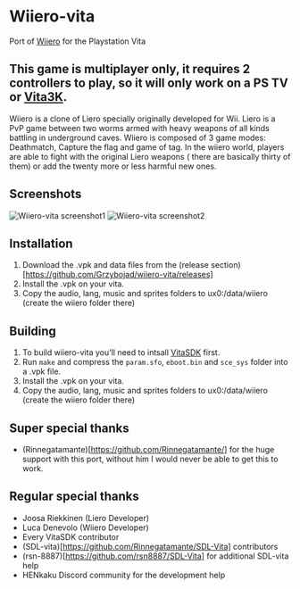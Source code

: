 # Wiiero-vita

Port of [Wiiero](http://wiiero.free.fr) for the Playstation Vita 

## This game is multiplayer only, it requires 2 controllers to play, so it will only work on a PS TV or [Vita3K](https://vita3k.org/).

Wiiero is a clone of Liero specially originally developed for Wii.
Liero is a PvP game between two worms armed with heavy weapons of all kinds battling in underground caves.
Wiiero is composed of 3 game modes: Deathmatch, Capture the flag and game of tag.
In the wiiero world, players are able to fight with the original Liero weapons ( there are basically thirty of them) or add the twenty more or less harmful new ones.

## Screenshots

![Wiiero-vita screenshot1](https://i.imgur.com/2zr78QR.png)
![Wiiero-vita screenshot2](https://i.imgur.com/juqEoTp.png)

## Installation
1. Download the .vpk and data files from the (release section)[https://github.com/Grzybojad/wiiero-vita/releases]
2. Install the .vpk on your vita.
3. Copy the audio, lang, music and sprites folders to ux0:/data/wiiero (create the wiiero folder there)

## Building

1. To build wiiero-vita you'll need to intsall [VitaSDK](https://github.com/vitasdk/vdpm) first.
2. Run `make` and compress the `param.sfo`, `eboot.bin` and `sce_sys` folder into a .vpk file.
3. Install the .vpk on your vita.
4. Copy the audio, lang, music and sprites folders to ux0:/data/wiiero (create the wiiero folder there)

## Super special thanks
* (Rinnegatamante)[https://github.com/Rinnegatamante/] for the huge support with this port, without him I would never be able to get this to work.

## Regular special thanks

* Joosa Riekkinen (Liero Developer)
* Luca Denevolo (Wiiero Developer)
* Every VitaSDK contributor
* (SDL-vita)[https://github.com/Rinnegatamante/SDL-Vita] contributors
* (rsn-8887)[https://github.com/rsn8887/SDL-Vita] for additional SDL-vita help
* HENkaku Discord community for the development help